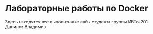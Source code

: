 # Лабораторные работы по Docker
Здесь находятся все выполненные лабы студента группы ИВТо-201 
Данилов Владимир
